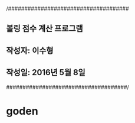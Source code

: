 /#####################################
##  볼링 점수 계산 프로그램         ##
##  작성자: 이수형                  ##
##  작성일: 2016년 5월 8일          ##
#####################################/
# goden
